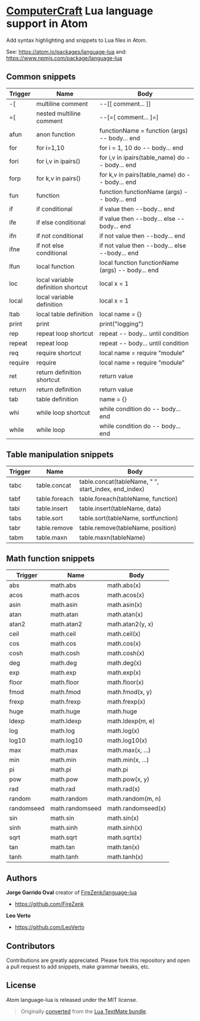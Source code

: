 [ComputerCraft](http://www.computercraft.info/) Lua language support in Atom
======

Add syntax highlighting and snippets to Lua files in Atom.

See: https://atom.io/packages/language-lua
and: https://www.npmjs.com/package/language-lua

Common snippets
---
| Trigger       | Name                     | Body                 |
| ------------- |--------------------------| ---------------------|
| -[            | multiline comment        | --[[ comment... ]]   |
| =[            | nested multiline comment | --[=[ comment... ]=] |
| afun          | anon function            | functionName = function (args) -- body... end |
| for           | for i=1,10               | for i = 1, 10 do -- body... end |
| fori          | for i,v in ipairs()      | for i,v in ipairs(table_name) do -- body... end |
| forp          | for k,v in pairs()       | for k,v in pairs(table_name) do -- body... end |
| fun           | function                 | function functionName (args) -- body... end |
| if            | if conditional           | if value then --body... end |
| ife           | if else conditional      | if value then --body... else --body... end |
| ifn           | if not conditional       | if not value then --body... end |
| ifne          | if not else conditional  | if not value then --body... else --body... end |
| lfun          | local function           | local function functionName (args) -- body... end |
| loc           | local variable definition shortcut | local x = 1 |
| local         | local variable definition | local x = 1 |
| ltab          | local table definition   | local name = {}      |
| print         | print                    | print("logging")     |
| rep           | repeat loop shortcut     | repeat -- body... until condition |
| repeat        | repeat loop              | repeat -- body... until condition |
| req           | require shortcut         | local name = require "module" |
| require       | require                  | local name = require "module" |
| ret           | return definition shortcut | return value       |
| return        | return definition        | return value         |
| tab           | table definition         | name = {}            |
| whi           | while loop shortcut      | while condition do -- body... end |
| while         | while loop               | while condition do -- body... end |

Table manipulation snippets
---
| Trigger       | Name                     | Body                 |
| ------------- |--------------------------| ---------------------|
| tabc          | table.concat             | table.concat(tableName, " ", start_index, end_index) |
| tabf          | table.foreach            | table.foreach(tableName, function) |
| tabi          | table.insert             | table.insert(tableName, data) |
| tabs          | table.sort               | table.sort(tableName, sortfunction) |
| tabr          | table.remove             | table.remove(tableName, position) |
| tabm          | table.maxn               | table.maxn(tableName)

Math function snippets
---
| Trigger       | Name                     | Body                 |
| ------------- |--------------------------| ---------------------|
| abs           | math.abs                 | math.abs(x)          |
| acos          | math.acos                | math.acos(x)         |
| asin          | math.asin                | math.asin(x)         |
| atan          | math.atan                | math.atan(x)         |
| atan2         | math.atan2               | math.atan2(y, x)     |
| ceil          | math.ceil                | math.ceil(x)         |
| cos           | math.cos                 | math.cos(x)          |
| cosh          | math.cosh                | math.cosh(x)         |
| deg           | math.deg                 | math.deg(x)          |
| exp           | math.exp                 | math.exp(x)          |
| floor         | math.floor               | math.floor(x)        |
| fmod          | math.fmod                | math.fmod(x, y)      |
| frexp         | math.frexp               | math.frexp(x)        |
| huge          | math.huge                | math.huge            |
| ldexp         | math.ldexp               | math.ldexp(m, e)     |
| log           | math.log                 | math.log(x)          |
| log10         | math.log10               | math.log10(x)        |
| max           | math.max                 | math.max(x, ...)     |
| min           | math.min                 | math.min(x, ...)     |
| pi            | math.pi                  | math.pi              |
| pow           | math.pow                 | math.pow(x, y)       |
| rad           | math.rad                 | math.rad(x)          |
| random        | math.random              | math.random(m, n)    |
| randomseed    | math.randomseed          | math.randomseed(x)   |
| sin           | math.sin                 | math.sin(x)          |
| sinh          | math.sinh                | math.sinh(x)         |
| sqrt          | math.sqrt                | math.sqrt(x)         |
| tan           | math.tan                 | math.tan(x)          |
| tanh          | math.tanh                | math.tanh(x)         |

Authors
------
__Jorge Garrido Oval__ creator of [FireZenk/language-lua](https://github.com/FireZenk/language-lua)
* https://github.com/FireZenk

__Leo Verto__
* https://github.com/LeoVerto

Contributors
---

Contributions are greatly appreciated. Please fork this repository and open a
pull request to add snippets, make grammar tweaks, etc.

License
------
Atom language-lua is released under the MIT license.

>Originally [converted](http://atom.io/docs/latest/converting-a-text-mate-bundle)
from the [Lua TextMate bundle](https://github.com/textmate/lua.tmbundle).
